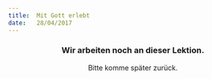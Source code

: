 ```yaml
---
title:  Mit Gott erlebt
date:   28/04/2017
---
```


### <center>Wir arbeiten noch an dieser Lektion.</center>
<center>Bitte komme später zurück.</center>